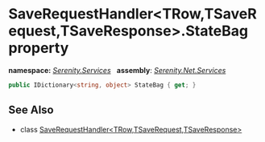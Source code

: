 # SaveRequestHandler&lt;TRow,TSaveRequest,TSaveResponse&gt;.StateBag property
**namespace:** *[Serenity.Services](../../README.md#serenity.services-namespace)*   **assembly**: *[Serenity.Net.Services](../../README.md)*

```csharp
public IDictionary<string, object> StateBag { get; }
```

## See Also

* class [SaveRequestHandler&lt;TRow,TSaveRequest,TSaveResponse&gt;](../SaveRequestHandler-3.md)